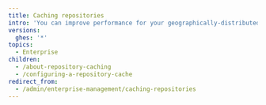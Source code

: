 ```yaml
---
title: Caching repositories
intro: 'You can improve performance for your geographically-distributed team with repository caching, which provides read-only mirrors close to your users and CI clients.'
versions:
  ghes: '*'
topics:
  - Enterprise
children:
  - /about-repository-caching
  - /configuring-a-repository-cache
redirect_from:
  - /admin/enterprise-management/caching-repositories
---
```


